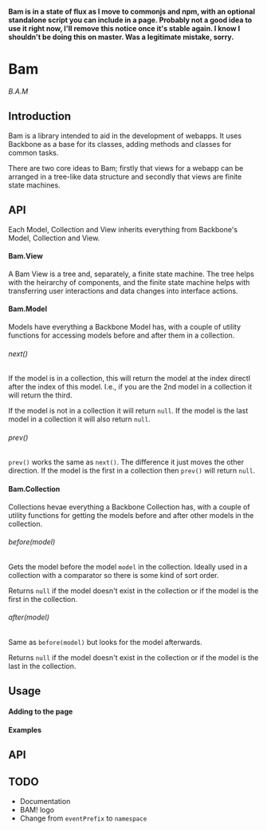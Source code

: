 **Bam is in a state of flux as I move to commonjs and npm, with an optional standalone script you can include in a page. Probably not a good idea to use it right now, I'll remove this notice once it's stable again. I know I shouldn't be doing this on master. Was a legitimate mistake, sorry.**


Bam
=====

*B.A.M*

Introduction
------------

Bam is a library intended to aid in the development of webapps. It uses Backbone as a base for its classes, adding methods and classes for common tasks.

There are two core ideas to Bam; firstly that views for a webapp can be arranged in a tree-like data structure and secondly that views are finite state machines.

API
---

Each Model, Collection and View inherits everything from Backbone's Model, Collection and View.

#### Bam.View

A Bam View is a tree and, separately, a finite state machine. The tree helps with the heirarchy of components, and the finite state machine helps with transferring user interactions and data changes into interface actions.

#### Bam.Model

Models have everything a Backbone Model has, with a couple of utility functions for accessing models before and after them in a collection.


###### next()

If the model is in a collection, this will return the model at the index directl after the index of this model. I.e., if you are the 2nd model in a collection it will return the third.

If the model is not in a collection it will return `null`. If the model is the last model in a collection it will also return `null`.


###### prev()

`prev()` works the same as `next()`. The difference it just moves the other direction. If the model is the first in a collection then `prev()` will return `null`.


#### Bam.Collection

Collections hevae everything a Backbone Collection has, with a couple of utility functions for getting the models before and after other models in the collection.


###### before(model)

Gets the model before the model `model` in the collection. Ideally used in a collection with a comparator so there is some kind of sort order.

Returns `null` if the model doesn't exist in the collection or if the model is the first in the collection.


###### after(model)

Same as `before(model)` but looks for the model afterwards.

Returns `null` if the model doesn't exist in the collection or if the model is the last in the collection.


Usage
-----

#### Adding to the page

#### Examples

API
---


TODO
----

* Documentation
* BAM! logo
* Change from `eventPrefix` to `namespace`
